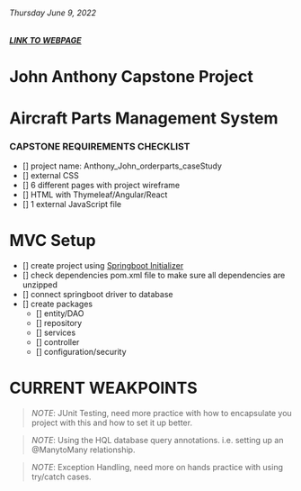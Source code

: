 ###### Thursday June 9, 2022
##### [LINK TO WEBPAGE](#.com)
# John Anthony Capstone Project

# Aircraft Parts Management System
### CAPSTONE REQUIREMENTS CHECKLIST
- [] project name: Anthony_John_orderparts_caseStudy
- [] external CSS
- [] 6 different pages with project wireframe
- [] HTML with Thymeleaf/Angular/React
- [] 1 external JavaScript file

# MVC Setup
- [] create project using [Springboot Initializer](start.spring.io)
- [] check dependencies pom.xml file to make sure all dependencies are unzipped
- [] connect springboot driver to database
- [] create packages
    - [] entity/DAO
    - [] repository
    - [] services
    - [] controller
    - [] configuration/security

# CURRENT WEAKPOINTS
> *NOTE*: JUnit Testing, need more practice with how to encapsulate you project with this and how to set it up better.

> *NOTE*: Using the HQL database query annotations. i.e. setting up an @ManytoMany relationship.

> *NOTE*: Exception Handling, need more on hands practice with using try/catch cases.